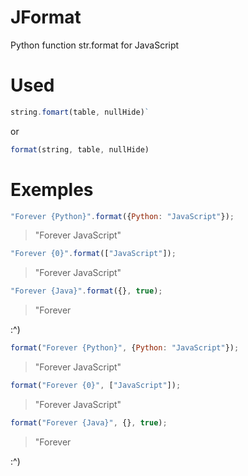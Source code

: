 # JFormat
Python function str.format for JavaScript

# Used

```javascript
string.fomart(table, nullHide)`
```

or

```javascript
format(string, table, nullHide)
````

# Exemples
```javascript
"Forever {Python}".format({Python: "JavaScript"});
```
> "Forever JavaScript"

```javascript
"Forever {0}".format(["JavaScript"]);
```
> "Forever JavaScript"

```javascript
"Forever {Java}".format({}, true);
```
> "Forever 

:^)

```javascript
format("Forever {Python}", {Python: "JavaScript"});
```
> "Forever JavaScript"

```javascript
format("Forever {0}", ["JavaScript"]);
```
> "Forever JavaScript"

```javascript
format("Forever {Java}", {}, true);
```
> "Forever 

:^)
